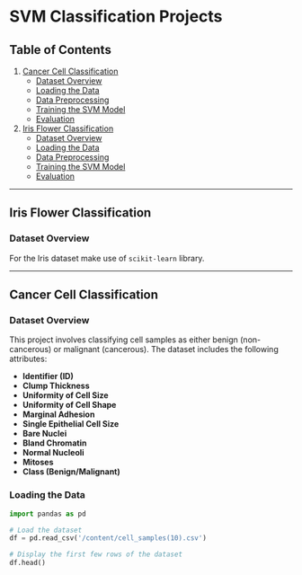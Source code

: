 # SVM Classification Projects

## Table of Contents
1. [Cancer Cell Classification](#cancer-cell-classification)
   - [Dataset Overview](#dataset-overview)
   - [Loading the Data](#loading-the-data)
   - [Data Preprocessing](#data-preprocessing)
   - [Training the SVM Model](#training-the-svm-model)
   - [Evaluation](#evaluation)
2. [Iris Flower Classification](#iris-flower-classification)
   - [Dataset Overview](#dataset-overview-1)
   - [Loading the Data](#loading-the-data-1)
   - [Data Preprocessing](#data-preprocessing-1)
   - [Training the SVM Model](#training-the-svm-model-1)
   - [Evaluation](#evaluation-1)

---
## Iris Flower Classification

### Dataset Overview
For the Iris dataset make use of  `scikit-learn` library.

---
## Cancer Cell Classification

### Dataset Overview
This project involves classifying cell samples as either benign (non-cancerous) or malignant (cancerous). The dataset includes the following attributes:
- **Identifier (ID)**
- **Clump Thickness**
- **Uniformity of Cell Size**
- **Uniformity of Cell Shape**
- **Marginal Adhesion**
- **Single Epithelial Cell Size**
- **Bare Nuclei**
- **Bland Chromatin**
- **Normal Nucleoli**
- **Mitoses**
- **Class (Benign/Malignant)**


### Loading the Data
```python
import pandas as pd

# Load the dataset
df = pd.read_csv('/content/cell_samples(10).csv')

# Display the first few rows of the dataset
df.head()

